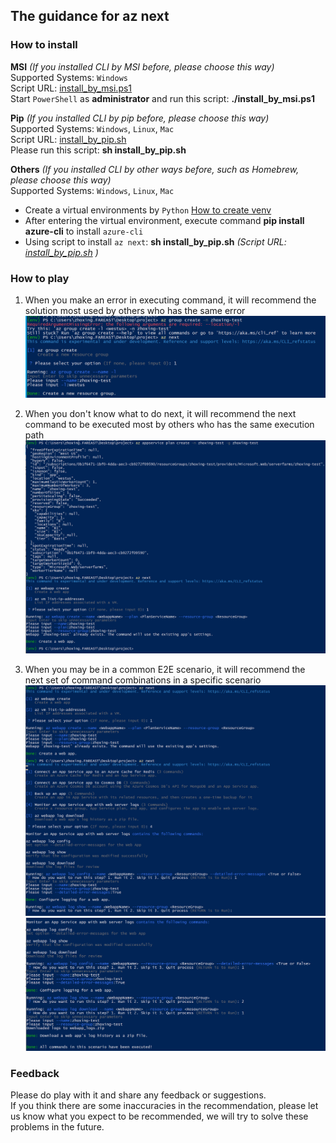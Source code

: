 ## The guidance for az next

### How to install

**MSI** *(If you installed CLI by MSI before, please choose this way)* <br/>
Supported Systems: `Windows` <br/>
Script URL: [install_by_msi.ps1](https://clirecommendation.blob.core.windows.net/package/install_by_msi.ps1) <br/>
Start `PowerShell` as **administrator** and run this script: **./install_by_msi.ps1** <br/>

**Pip** *(If you installed CLI by pip before, please choose this way)* <br/>
Supported Systems: `Windows`, `Linux`, `Mac` <br/>
Script URL: [install_by_pip.sh](https://clirecommendation.blob.core.windows.net/package/install_by_pip.sh) <br/>
Please run this script: **sh install_by_pip.sh**

**Others** *(If you installed CLI by other ways before, such as Homebrew, please choose this way)* <br/>
Supported Systems: `Windows`, `Linux`, `Mac` <br/>
- Create a virtual environments by `Python` [How to create venv](https://docs.python.org/3/tutorial/venv.html) <br/>
- After entering the virtual environment, execute command **pip install azure-cli** to install `azure-cli` <br/>
- Using script to install `az next`: **sh install_by_pip.sh** *(Script URL: [install_by_pip.sh](https://clirecommendation.blob.core.windows.net/package/install_by_pip.sh) )* <br/>

### How to play

1. When you make an error in executing command, it will recommend the solution most used by others who has the same error
![avatar](https://github.com/zhoxing-ms/image/blob/master/Screenshot%202021-01-06%20223136.png)

2. When you don't know what to do next, it will recommend the next command to be executed most by others who has the same execution path
![avatar](https://github.com/zhoxing-ms/image/blob/master/Screenshot%202021-01-06%20223705.png)

3. When you may be in a common E2E scenario, it will recommend the next set of command combinations in a specific scenario
![avatar](https://github.com/zhoxing-ms/image/blob/master/Screenshot%202021-01-06%20223800.png)
![avatar](https://github.com/zhoxing-ms/image/blob/master/Screenshot%202021-01-06%20223923.png)

### Feedback
Please do play with it and share any feedback or suggestions. <br/>
If you think there are some inaccuracies in the recommendation, please let us know what you expect to be recommended, we will try to solve these problems in the future.
